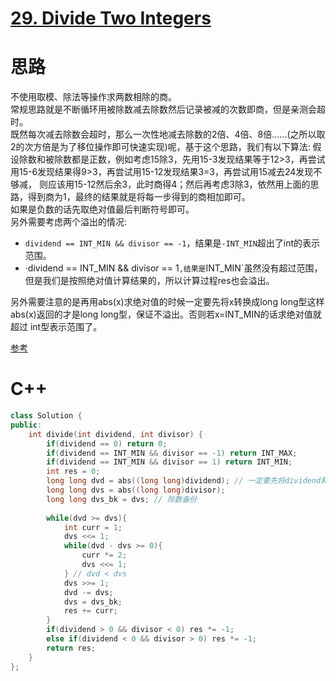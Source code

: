 # [29. Divide Two Integers](https://leetcode.com/problems/divide-two-integers/)
# 思路
不使用取模、除法等操作求两数相除的商。   
常规思路就是不断循环用被除数减去除数然后记录被减的次数即商，但是亲测会超时。   
既然每次减去除数会超时，那么一次性地减去除数的2倍、4倍、8倍......(之所以取2的次方倍是为了移位操作即可快速实现)呢，基于这个思路，我们有以下算法:
假设除数和被除数都是正数，例如考虑15除3，先用15-3发现结果等于12>3，再尝试用15-6发现结果得9>3，再尝试用15-12发现结果3=3，再尝试用15减去24发现不够减，
则应该用15-12然后余3，此时商得4；然后再考虑3除3，依然用上面的思路，得到商为1，最终的结果就是将每一步得到的商相加即可。   
如果是负数的话先取绝对值最后判断符号即可。   
另外需要考虑两个溢出的情况:
* `dividend == INT_MIN && divisor == -1`，结果是`-INT_MIN`超出了int的表示范围。
* ·dividend == INT_MIN && divisor == 1`,结果是`INT_MIN`虽然没有超过范围，但是我们是按照绝对值计算结果的，所以计算过程res也会溢出。

另外需要注意的是再用abs(x)求绝对值的时候一定要先将x转换成long long型这样abs(x)返回的才是long long型，保证不溢出。否则若x=INT_MIN的话求绝对值就超过
int型表示范围了。

[参考](https://leetcode.com/problems/divide-two-integers/discuss/13407/Detailed-Explained-8ms-C%2B%2B-solution)

# C++
``` C++
class Solution {
public:
    int divide(int dividend, int divisor) {
        if(dividend == 0) return 0;
        if(dividend == INT_MIN && divisor == -1) return INT_MAX;
        if(dividend == INT_MIN && divisor == 1) return INT_MIN;
        int res = 0;
        long long dvd = abs((long long)dividend); // 一定要先将dividend和divisor转换成long long型这样abs才返回long long型
        long long dvs = abs((long long)divisor);
        long long dvs_bk = dvs; // 除数备份
        
        while(dvd >= dvs){
            int curr = 1;
            dvs <<= 1;
            while(dvd - dvs >= 0){
                curr *= 2;
                dvs <<= 1;
            } // dvd < dvs
            dvs >>= 1;
            dvd -= dvs;
            dvs = dvs_bk;
            res += curr;
        }
        if(dividend > 0 && divisor < 0) res *= -1;
        else if(dividend < 0 && divisor > 0) res *= -1;
        return res;
    }
};
```
